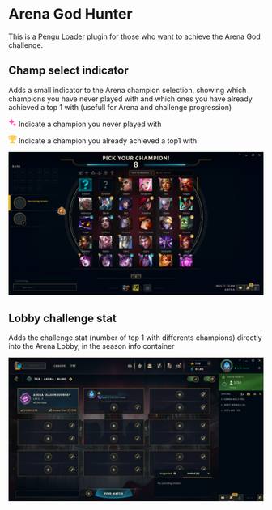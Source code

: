 # Arena God Hunter

This is a [Pengu Loader]((https://pengu.lol/)) plugin for those who want to achieve the Arena God challenge.

## Champ select indicator

Adds a small indicator to the Arena champion selection, showing which champions you have never played with and which ones you have already achieved a top 1 with (usefull for Arena and challenge progression)

<img src="./assets/spark.svg" alt="drawing" width="16"/> Indicate a champion you never played with

<img src="./assets/trophy.svg" alt="drawing" width="16"/> Indicate a champion you already achieved a top1 with

![alt text](images/example_champ_select.png)

## Lobby challenge stat

Adds the challenge stat (number of top 1 with differents champions) directly into the Arena Lobby, in the season info container

![alt text](images/example_lobby.png)

